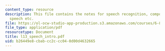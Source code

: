 ```yaml
---
content_type: resource
description: This file contains the notes for speech recognition, components of conversational
  speech etc.
file: https://ol-ocw-studio-app-production.s3.amazonaws.com/courses/6-883-pervasive-human-centric-computing-sma-5508-spring-2006/b26449e8cbabcc2ccc040d00d4632665_l13_speech_intro.pdf
file_type: application/pdf
resourcetype: Document
title: l13_speech_intro.pdf
uid: b26449e8-cbab-cc2c-cc04-0d00d4632665
---
```


